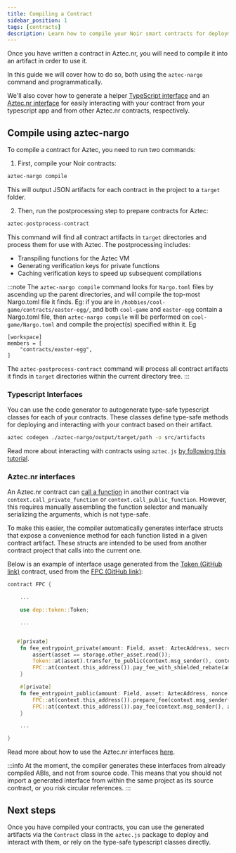 ```yaml
---
title: Compiling a Contract
sidebar_position: 1
tags: [contracts]
description: Learn how to compile your Noir smart contracts for deployment on Aztec.
---
```


Once you have written a contract in Aztec.nr, you will need to compile it into an artifact in order to use it.

In this guide we will cover how to do so, both using the `aztec-nargo` command and programmatically.

We'll also cover how to generate a helper [TypeScript interface](#typescript-interfaces) and an [Aztec.nr interface](#aztecnr-interfaces) for easily interacting with your contract from your typescript app and from other Aztec.nr contracts, respectively.

## Compile using aztec-nargo

To compile a contract for Aztec, you need to run two commands:

1. First, compile your Noir contracts:

```bash
aztec-nargo compile
```

This will output JSON artifacts for each contract in the project to a `target` folder.

2. Then, run the postprocessing step to prepare contracts for Aztec:

```bash
aztec-postprocess-contract
```

This command will find all contract artifacts in `target` directories and process them for use with Aztec. The postprocessing includes:
- Transpiling functions for the Aztec VM
- Generating verification keys for private functions
- Caching verification keys to speed up subsequent compilations

:::note
The `aztec-nargo compile` command looks for `Nargo.toml` files by ascending up the parent directories, and will compile the top-most Nargo.toml file it finds.
Eg: if you are in `/hobbies/cool-game/contracts/easter-egg/`, and both `cool-game` and `easter-egg` contain a Nargo.toml file, then `aztec-nargo compile` will be performed on `cool-game/Nargo.toml` and compile the project(s) specified within it. Eg

```
[workspace]
members = [
    "contracts/easter-egg",
]
```

The `aztec-postprocess-contract` command will process all contract artifacts it finds in `target` directories within the current directory tree.
:::

### Typescript Interfaces

You can use the code generator to autogenerate type-safe typescript classes for each of your contracts. These classes define type-safe methods for deploying and interacting with your contract based on their artifact.

```bash
aztec codegen ./aztec-nargo/output/target/path -o src/artifacts
```

Read more about interacting with contracts using `aztec.js` [by following this tutorial](../../tutorials/codealong/js_tutorials/aztecjs-getting-started.md).

### Aztec.nr interfaces

An Aztec.nr contract can [call a function](./writing_contracts/call_contracts.md) in another contract via `context.call_private_function` or `context.call_public_function`. However, this requires manually assembling the function selector and manually serializing the arguments, which is not type-safe.

To make this easier, the compiler automatically generates interface structs that expose a convenience method for each function listed in a given contract artifact. These structs are intended to be used from another contract project that calls into the current one.

Below is an example of interface usage generated from the [Token (GitHub link)](https://github.com/AztecProtocol/aztec-packages/blob/master/noir-projects/noir-contracts/contracts/app/token_contract/src/main.nr) contract, used from the [FPC (GitHub link)](https://github.com/AztecProtocol/aztec-packages/blob/master/noir-projects/noir-contracts/contracts/fees/fpc_contract/src/main.nr):

```rust
contract FPC {

    ...

    use dep::token::Token;

    ...


   #[private]
    fn fee_entrypoint_private(amount: Field, asset: AztecAddress, secret_hash: Field, nonce: Field) {
        assert(asset == storage.other_asset.read());
        Token::at(asset).transfer_to_public(context.msg_sender(), context.this_address(), amount, nonce).call(&mut context);
        FPC::at(context.this_address()).pay_fee_with_shielded_rebate(amount, asset, secret_hash).enqueue(&mut context);
    }

    #[private]
    fn fee_entrypoint_public(amount: Field, asset: AztecAddress, nonce: Field) {
        FPC::at(context.this_address()).prepare_fee(context.msg_sender(), amount, asset, nonce).enqueue(&mut context);
        FPC::at(context.this_address()).pay_fee(context.msg_sender(), amount, asset).enqueue(&mut context);
    }

    ...

}
```

Read more about how to use the Aztec.nr interfaces [here](../../../aztec/smart_contracts/functions/index.md).

:::info
At the moment, the compiler generates these interfaces from already compiled ABIs, and not from source code. This means that you should not import a generated interface from within the same project as its source contract, or you risk circular references.
:::

## Next steps

Once you have compiled your contracts, you can use the generated artifacts via the `Contract` class in the `aztec.js` package to deploy and interact with them, or rely on the type-safe typescript classes directly.
